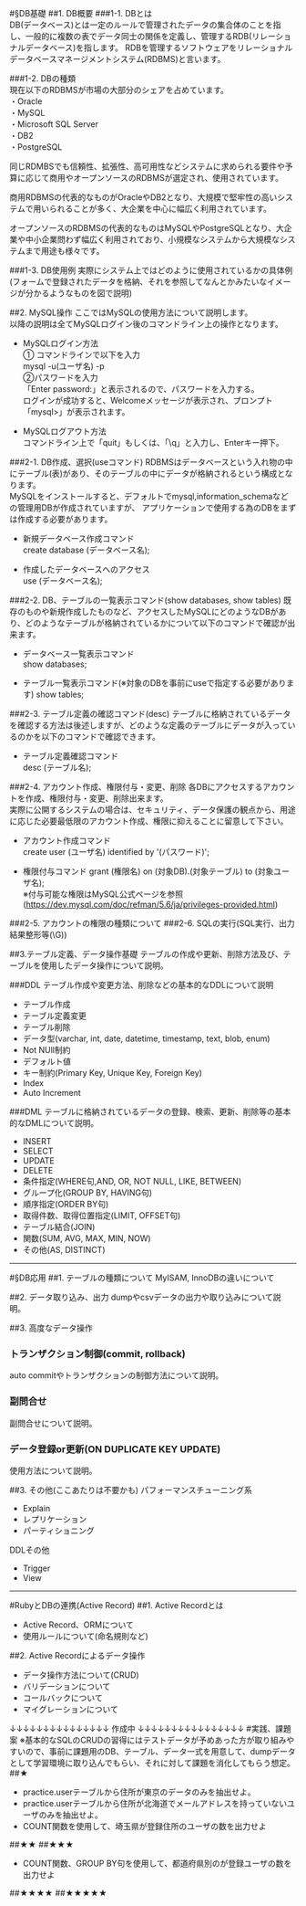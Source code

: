#§DB基礎
##1. DB概要
###1-1. DBとは  
DB(データベース)とは一定のルールで管理されたデータの集合体のことを指し、一般的に複数の表でデータ同士の関係を定義し、管理するRDB(リレーショナルデータベース)を指します。
RDBを管理するソフトウェアをリレーショナルデータベースマネージメントシステム(RDBMS)と言います。

###1-2. DBの種類  
現在以下のRDBMSが市場の大部分のシェアを占めています。  
・Oracle  
・MySQL  
・Microsoft SQL Server  
・DB2  
・PostgreSQL  

同じRDMBSでも信頼性、拡張性、高可用性などシステムに求められる要件や予算に応じて商用やオープンソースのRDBMSが選定され、使用されています。  

商用RDBMSの代表的なものがOracleやDB2となり、大規模で堅牢性の高いシステムで用いられることが多く、大企業を中心に幅広く利用されています。  

オープンソースのRDBMSの代表的なものはMySQLやPostgreSQLとなり、大企業や中小企業問わず幅広く利用されており、小規模なシステムから大規模なシステムまで用途も様々です。  

###1-3. DB使用例
実際にシステム上ではどのように使用されているかの具体例(フォームで登録されたデータを格納、それを参照してなんとかみたいなイメージが分かるようなものを図で説明)

##2. MySQL操作
ここではMySQLの使用方法について説明します。  
以降の説明は全てMySQLログイン後のコマンドライン上の操作となります。

- MySQLログイン方法  
① コマンドラインで以下を入力  
mysql -u(ユーザ名) -p  
②パスワードを入力  
「Enter password:」と表示されるので、パスワードを入力する。  
ログインが成功すると、Welcomeメッセージが表示され、プロンプト「mysql>」が表示されます。  

- MySQLログアウト方法  
コマンドライン上で「quit」もしくは、「\q」と入力し、Enterキー押下。  

###2-1. DB作成、選択(useコマンド)
RDBMSはデータベースという入れ物の中にテーブル(表)があり、そのテーブルの中にデータが格納されるという構成となります。  
MySQLをインストールすると、デフォルトでmysql,information_schemaなどの管理用DBが作成されていますが、
アプリケーションで使用する為のDBをまずは作成する必要があります。  

- 新規データベース作成コマンド  
create database (データベース名);

- 作成したデータベースへのアクセス  
use (データベース名);

###2-2. DB、テーブルの一覧表示コマンド(show databases, show tables)
既存のものや新規作成したものなど、アクセスしたMySQLにどのようなDBがあり、どのようなテーブルが格納されているかについて以下のコマンドで確認が出来ます。  

- データベース一覧表示コマンド  
show databases;  

- テーブル一覧表示コマンド(※対象のDBを事前にuseで指定する必要があります)
show tables;  

###2-3. テーブル定義の確認コマンド(desc)
テーブルに格納されているデータを確認する方法は後述しますが、どのような定義のテーブルにデータが入っているのかを以下のコマンドで確認できます。  

- テーブル定義確認コマンド  
desc (テーブル名);  

###2-4. アカウント作成、権限付与・変更、削除
各DBにアクセスするアカウントを作成、権限付与・変更、削除出来ます。  
実際に公開するシステムの場合は、セキュリティ、データ保護の観点から、用途に応じた必要最低限のアカウント作成、権限に抑えることに留意して下さい。

- アカウント作成コマンド  
create user (ユーザ名) identified by '(パスワード)';  

- 権限付与コマンド
grant (権限名) on (対象DB).(対象テーブル) to (対象ユーザ名);  
※付与可能な権限はMySQL公式ページを参照(https://dev.mysql.com/doc/refman/5.6/ja/privileges-provided.html)


###2-5. アカウントの権限の種類について
###2-6. SQLの実行(SQL実行、出力結果整形等(\G))

##3.テーブル定義、データ操作基礎
テーブルの作成や更新、削除方法及び、テーブルを使用したデータ操作について説明。

###DDL
テーブル作成や変更方法、削除などの基本的なDDLについて説明

- テーブル作成
- テーブル定義変更
- テーブル削除
- データ型(varchar, int, date, datetime, timestamp, text, blob, enum)
- Not NUll制約
- デフォルト値
- キー制約(Primary Key, Unique Key, Foreign Key)
- Index
- Auto Increment

###DML
テーブルに格納されているデータの登録、検索、更新、削除等の基本的なDMLについて説明。

- INSERT
- SELECT
- UPDATE
- DELETE
- 条件指定(WHERE句,AND, OR, NOT NULL, LIKE, BETWEEN)
- グループ化(GROUP BY, HAVING句)
- 順序指定(ORDER BY句)
- 取得件数、取得位置指定(LIMIT, OFFSET句)
- テーブル結合(JOIN)
- 関数(SUM, AVG, MAX, MIN, NOW)
- その他(AS, DISTINCT)

---
#§DB応用
##1. テーブルの種類について
MyISAM, InnoDBの違いについて

##2. データ取り込み、出力
dumpやcsvデータの出力や取り込みについて説明。

##3. 高度なデータ操作
### トランザクション制御(commit, rollback)
auto commitやトランザクションの制御方法について説明。

### 副問合せ
副問合せについて説明。

### データ登録or更新(ON DUPLICATE KEY UPDATE)
使用方法について説明。

##3. その他(ここあたりは不要かも)
パフォーマンスチューニング系
- Explain
- レプリケーション
- パーティショニング

DDLその他
- Trigger
- View

---
#RubyとDBの連携(Active Record)
##1. Active Recordとは
- Active Record、ORMについて
- 使用ルールについて(命名規則など)

##2. Active Recordによるデータ操作
- データ操作方法について(CRUD)
- バリデーションについて
- コールバックについて
- マイグレーションについて



↓↓↓↓↓↓↓↓↓↓↓↓↓↓↓ 作成中 ↓↓↓↓↓↓↓↓↓↓↓↓↓↓↓↓
#実践、課題案
※基本的なSQLのCRUDの習得にはテストデータが予めあった方が取り組みやすいので、事前に課題用のDB、テーブル、データ一式を用意して、dumpデータとして学習環境に取り込んでもらい、それに対して課題を消化してもらう想定。
##★
- practice.userテーブルから住所が東京のデータのみを抽出せよ。
- practice.userテーブルから住所が北海道でメールアドレスを持っていないユーザのみを抽出せよ。
- COUNT関数を使用して、埼玉県が登録住所のユーザの数を出力せよ

##★★
##★★★
- COUNT関数、GROUP BY句を使用して、都道府県別のが登録ユーザの数を出力せよ

##★★★★
##★★★★★

